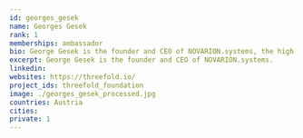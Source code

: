 ```yaml
---
id: georges_gesek
name: Georges Gesek
rank: 1
memberships: ambassador
bio: George Gesek is the founder and CEO of NOVARION.systems, the high performance computer maker, who wants to create the first commercially successful Quantum Computer. After his studies of physics at the Technical University of Vienna, Gesek entered the ICT industry to foster the beginning merge of computer and quantum science. This milestone of humanity seems to be reached now with the state of the art production techniques in the nanometer realm. Ambassador fell in love with Threefold I see the ThreeFold Foundation as the first comprehensive attempt to create a fail-safe and non-manipulable algorithmic transaction system, which will be capable of distributing fundamental resources, like compute power or food, equally and suitably to all humans. 
excerpt: George Gesek is the founder and CEO of NOVARION.systems.
linkedin: 
websites: https://threefold.io/
project_ids: threefold_foundation
image: ./georges_gesek_processed.jpg
countries: Austria
cities:
private: 1
---
```


